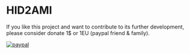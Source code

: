 # HID2AMI
If you like this project and want to contribute to its further development, please consider donate 1$ or 1EU (paypal friend & family).

[![paypal](https://www.paypalobjects.com/en_US/i/btn/btn_donateCC_LG.gif)](paypal.me/EmberHeavyIndustries)
